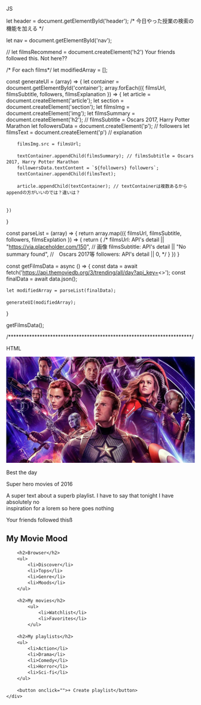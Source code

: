 JS

let header = document.getElementById('header');
/*
    今日やった授業の検索の機能を加える
*/


let nav = document.getElementById('nav');

// let filmsRecommend = document.createElement('h2')  Your friends followed this. Not here??

/* For each films*/
let modifiedArray = [];

const generateUI = (array) => {
    let container = document.getElementById('container');
    array.forEach(({ filmsUrl, filmsSubtitle, followers, filmsExplanation }) => {
        let article = document.createElement('article');
        let section = document.createElement('section');
        let filmsImg = document.createElement('img');
        let filmsSummary = document.createElement('h2'); // filmsSubtitle = Oscars 2017, Harry Potter Marathon 
        let followersData = document.createElement('p'); // followers
        let filmsText = document.createElement('p') // explanation

        filmsImg.src = filmsUrl;

        textContainer.appendChild(filmsSummary); // filmsSubtitle = Oscars 2017, Harry Potter Marathon
        followersData.textContent = `${followers} followers`;
        textContainer.appendChild(filmsText);

        article.appendChild(textContainer); // textContainerは複数あるからappendの方がいいのでは？違いは？


    })
}

const parseList = (array) => {
    return array.map(({ filmsUrl, filmsSubtitle, followers, filmsExplation }) => {
        return {
            /*
            filmsUrl: API's detail || "https://via.placeholder.com/150", // 画像
            filmsSubtitle: API's detail || "No summary found", //　Oscars 2017等
            followers: API's detail || 0,
            */
        }
    })
}

const getFilmsData = async () => {
    const data = await fetch('https://api.themoviedb.org/3/trending/all/day?api_key=<<e637cac811429980a9cc6032cf3a3326>>');
    const finalData = await data.json();

    let modifiedArray = parseList(finalData);

    generateUI(modifiedArray);
}

getFilmsData();


/**********************************************************************/

HTML

  <body>
    <div id="header"></div>
    <div id="container">
        <img class="main" src="images/Avengers.jpg" alt="Avengers">
        <p>Best the day</p>
        <p>Super hero movies of 2016</p>
        <p>A super text about a superb playlist. I have to say that tonight I have absolutely no<br>
           inspiration for a lorem so here goes nothing
        </p>
        <p>Your friends followed thisß</p>
    </div>
    <div id="nav">
        <h2>My Movie Mood</h2>

        <h2>Browser</h2>
        <ul>
            <li>Discover</li>
            <li>Tops</li>
            <li>Genre</li>
            <li>Moods</li>
        </ul>

        <h2>My movies</h2>
            <ul>
                <li>Watchlist</li>
                <li>Favorites</li>
            </ul>

        <h2>My playlists</h2>
        <ul>
            <li>Action</li>
            <li>Drama</li>
            <li>Comedy</li>
            <li>Horror</li>
            <li>Sci-fi</li>
        </ul>

        <button onclick="">+ Create playlist</button>
    </div>
